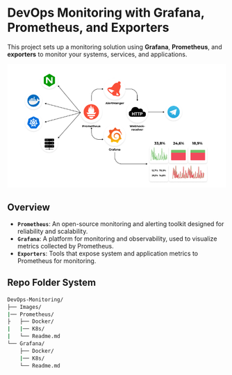 
# DevOps Monitoring with Grafana, Prometheus, and Exporters

This project sets up a monitoring solution using **Grafana**, **Prometheus**, and **exporters** to monitor your systems, services, and applications.

![Monitoring](/Images/devops_monitoring.png)
## Overview

- **`Prometheus`**: An open-source monitoring and alerting toolkit designed for reliability and scalability.
- **`Grafana`**: A platform for monitoring and observability, used to visualize metrics collected by Prometheus.
- **`Exporters`**: Tools that expose system and application metrics to Prometheus for monitoring.

## Repo Folder System

```cmd
DevOps-Monitoring/
├── Images/
|── Prometheus/
├   ├── Docker/
|   |── K8s/
|   └── Readme.md
└── Grafana/
    ├── Docker/
    |── K8s/
    └── Readme.md

```







<!-- [Heading IDs](#heading-ids)

| Syntax      | Description | Test Text     |
| :---        |    :----:   |          ---: |
| Header      | Title       | Here's this   |
| Paragraph   | Text        | And more      |

| Syntax | Description |
| --- | ---- |
| Header | Title |
| Paragraph | Text |
 -->
<!-- 
```cmd
DevOps-Monitoring/
├── Images/
|── Prometheus/
├   ├── Docker/
|   │   └── dashboards.yaml
|   |── K8s/
|   |   └── datasources.yaml
|   └── Linux/
|       |── prometheus.service
|       └── prometheus.yml   
└── Grafana/
    ├── Docker/
    │   └── dashboards.yaml
    └── K8s/
        └── datasources.yaml
``` -->
